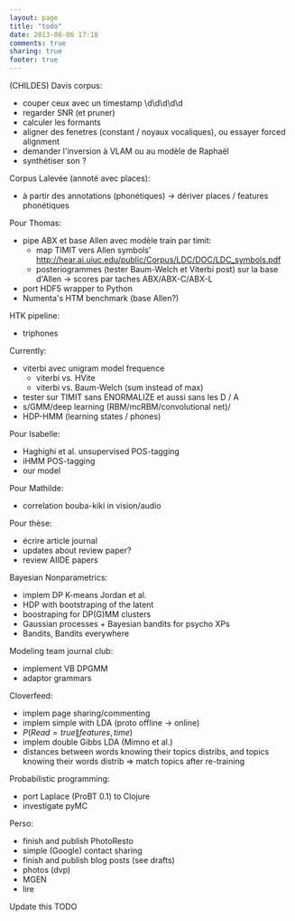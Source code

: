```yaml
---
layout: page
title: "todo"
date: 2013-06-06 17:18
comments: true
sharing: true
footer: true
---
```


(CHILDES) Davis corpus:

 * couper ceux avec un timestamp \d\d\d\d\d
 * regarder SNR (et pruner)
 * calculer les formants
 * aligner des fenetres (constant / noyaux vocaliques), ou essayer forced
  alignment
 * demander l'inversion à VLAM ou au modèle de Raphaël
 * synthétiser son ?


Corpus Lalevée (annoté avec places):

 * à partir des annotations (phonétiques) -> dériver places / features
  phonétiques


Pour Thomas:

 * pipe ABX et base Allen avec modèle train par timit:  
    - map TIMIT vers Allen symbols' 
    http://hear.ai.uiuc.edu/public/Corpus/LDC/DOC/LDC_symbols.pdf  
    - posteriogrammes (tester Baum-Welch et Viterbi post) sur la base d'Allen 
    -> scores par taches ABX/ABX-C/ABX-L  
 * port HDF5 wrapper to Python
 * Numenta's HTM benchmark (base Allen?)


HTK pipeline:

 * triphones


Currently:

 * viterbi avec unigram model frequence
    - viterbi vs. HVite  
    - viterbi vs. Baum-Welch (sum instead of max)  
 * tester sur TIMIT sans ENORMALIZE et aussi sans les D / A
 * s/GMM/deep learning (RBM/mcRBM/convolutional net)/
 * HDP-HMM (learning states / phones)


Pour Isabelle:

 * Haghighi et al. unsupervised POS-tagging
 * iHMM POS-tagging
 * our model


Pour Mathilde:

 * correlation bouba-kiki in vision/audio


Pour thèse:

 * écrire article journal
 * updates about review paper?
 * review AIIDE papers


Bayesian Nonparametrics:

 * implem DP K-means Jordan et al.
 * HDP with bootstraping of the latent 
 * boostraping for DP(G)MM clusters
 * Gaussian processes + Bayesian bandits for psycho XPs
 * Bandits, Bandits everywhere


Modeling team journal club:

 * implement VB DPGMM
 * adaptor grammars


Cloverfeed:

 * implem page sharing/commenting
 * implem simple with LDA (proto offline -> online)
 * $P(Read=true\|features, time)$
 * implem double Gibbs LDA (Mimno et al.)
 * distances between words knowing their topics distribs,
 and topics knowing their words distrib => match topics after re-training


Probabilistic programming:

 * port Laplace (ProBT 0.1) to Clojure
 * investigate pyMC


Perso:

 * finish and publish PhotoResto
 * simple (Google) contact sharing 
 * finish and publish blog posts (see drafts)
 * photos (dvp)
 * MGEN
 * lire


Update this TODO


